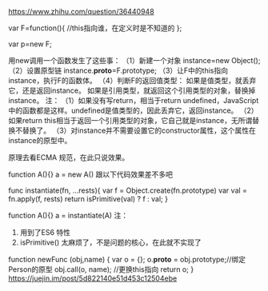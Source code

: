 https://www.zhihu.com/question/36440948

var F=function(){
    //this指向谁，在定义时是不知道的
};

var p=new F;


用new调用一个函数发生了这些事：
（1）新建一个对象
instance=new Object();
（2）设置原型链
instance.__proto__=F.prototype;
（3）让F中的this指向instance，执行F的函数体。
（4）判断F的返回值类型：
如果是值类型，就丢弃它，还是返回instance。
如果是引用类型，就返回这个引用类型的对象，替换掉instance。
注：
（1）如果没有写return，相当于return undefined，JavaScript中的函数都是这样。undefined是值类型的，因此丢弃它，返回instance。
（2）如果return this相当于返回一个引用类型的对象，它自己就是instance，无所谓替换不替换了。
（3）对instance并不需要设置它的constructor属性，这个属性在instance的原型中。

原理去看ECMA 规范，在此只说效果。

function A(){}
a = new A()
跟以下代码效果差不多吧

func instantiate(fn, ...rests){
    var f = Object.create(fn.prototype)
    var val = fn.apply(f, rests)
    return isPrimitive(val) ? f : val;
}

function A(){}
a = instantiate(A)
注：
1. 用到了ES6 特性
2. isPrimitive() 太麻烦了，不是问题的核心，在此就不实现了

function newFunc (obj,name) {
    var o = {};
    o.__proto__ = obj.prototype;//绑定Person的原型
    obj.call(o, name); //更换this指向
    return o;
}
https://juejin.im/post/5d822140e51d453c12504ebe




